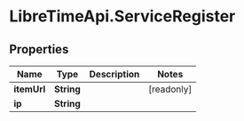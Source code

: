 # LibreTimeApi.ServiceRegister

## Properties

Name | Type | Description | Notes
------------ | ------------- | ------------- | -------------
**itemUrl** | **String** |  | [readonly] 
**ip** | **String** |  | 


